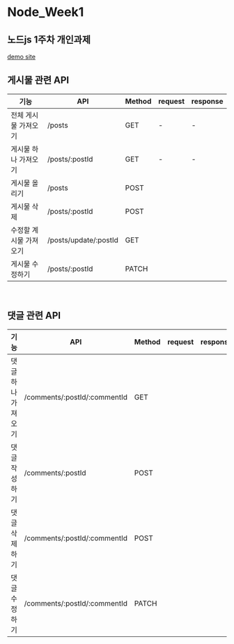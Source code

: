 # Node_Week1
## 노드js 1주차 개인과제

[demo site](http://woooseogi.shop/)

## 게시물 관련 API
기능|API|Method|request|response  
---|---|---|---|---|  
전체 게시물 가져오기|/posts|GET| - | - 
게시물 하나 가져오기|/posts/:postId|GET| - | - 
게시물 올리기|/posts|POST| 
게시물 삭제|/posts/:postId|POST|  
수정할 계시물 가져오기|/posts/update/:postId|GET|  
게시물 수정하기|/posts/:postId|PATCH  

<br />

## 댓글 관련 API
기능|API|Method|request|response  
---|---|---|---|---|
댓글 하나 가져오기|/comments/:postId/:commentId|GET|
댓글 작성하기|/comments/:postId|POST|  
댓글 삭제하기|/comments/:postId/:commentId|POST|  
댓글 수정하기|/comments/:postId/:commentId|PATCH|  


